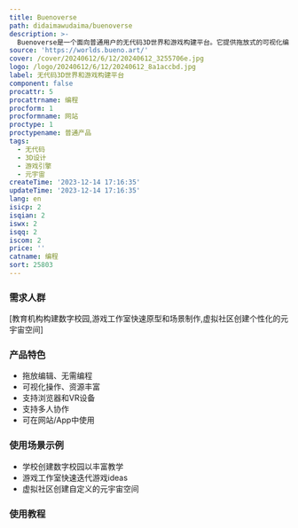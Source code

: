 ```yaml
---
title: Buenoverse
path: didaimawudaima/buenoverse
description: >-
  Buenoverse是一个面向普通用户的无代码3D世界和游戏构建平台。它提供拖放式的可视化编辑器,集成大量3D资源,用户无需编程就可以快速构建属于自己的3D空间、场景乃至游戏。该平台支持浏览器和VR设备,输出的作品可以在网站或App中使用,也可以打包生成可执行程序。
source: 'https://worlds.bueno.art/'
cover: /cover/20240612/6/12/20240612_3255706e.jpg
logo: /logo/20240612/6/12/20240612_8a1accbd.jpg
label: 无代码3D世界和游戏构建平台
component: false
procattr: 5
procattrname: 编程
procform: 1
procformname: 网站
proctype: 1
proctypename: 普通产品
tags:
  - 无代码
  - 3D设计
  - 游戏引擎
  - 元宇宙
createTime: '2023-12-14 17:16:35'
updateTime: '2023-12-14 17:16:35'
lang: en
isicp: 2
isqian: 2
iswx: 2
isqq: 2
iscom: 2
price: ''
catname: 编程
sort: 25803
---
```




### 需求人群
[教育机构构建数字校园,游戏工作室快速原型和场景制作,虚拟社区创建个性化的元宇宙空间]

### 产品特色
- 拖放编辑、无需编程
- 可视化操作、资源丰富
- 支持浏览器和VR设备
- 支持多人协作
- 可在网站/App中使用

### 使用场景示例
- 学校创建数字校园以丰富教学
- 游戏工作室快速迭代游戏ideas
- 虚拟社区创建自定义的元宇宙空间

### 使用教程


  
